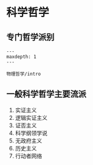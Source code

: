 # 科学哲学


## 专门哲学派别

```{toctree}
---
maxdepth: 1
---

物理哲学/intro
```

## 一般科学哲学主要流派

1. 实证主义
2. 逻辑实证主义
3. 证否主义
4. 科学纲领学说
5. 无政府主义
6. 历史主义
7. 行动者网络
